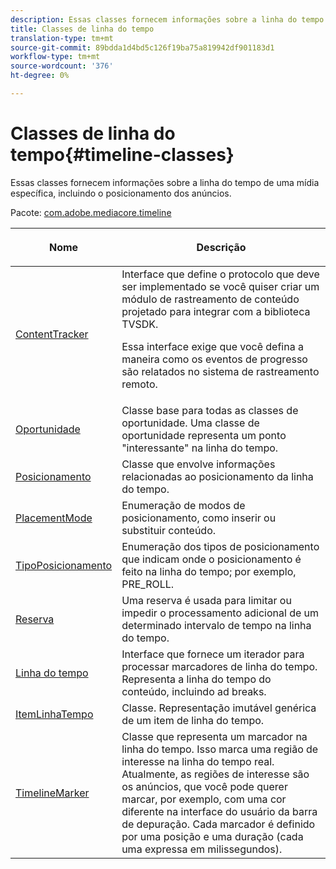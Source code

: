 ```yaml
---
description: Essas classes fornecem informações sobre a linha do tempo de uma mídia específica, incluindo o posicionamento dos anúncios.
title: Classes de linha do tempo
translation-type: tm+mt
source-git-commit: 89bdda1d4bd5c126f19ba75a819942df901183d1
workflow-type: tm+mt
source-wordcount: '376'
ht-degree: 0%

---
```



# Classes de linha do tempo{#timeline-classes}

Essas classes fornecem informações sobre a linha do tempo de uma mídia específica, incluindo o posicionamento dos anúncios.

Pacote: [com.adobe.mediacore.timeline](https://help.adobe.com/en_US/primetime/api/psdk/asdoc-dhls_1.4/com/adobe/mediacore/timeline/package-detail.html)

<table frame="all" colsep="1" rowsep="1" id="table_6752E908BA6546549619994A3F7D5F87"> 
 <thead> 
  <tr rowsep="1"> 
   <th colname="1" class="entry"> Nome </th> 
   <th colname="2" class="entry"> <p>Descrição </p> </th> 
  </tr> 
 </thead>
 <tbody> 
  <tr rowsep="1"> 
   <td colname="1"> <span class="codeph"> <a href="https://help.adobe.com/en_US/primetime/api/psdk/asdoc-dhls_1.4/com/adobe/mediacore/timeline/ContentTracker.html" format="html" scope="external"> ContentTracker  </a> </span> </td> 
   <td colname="2"> Interface que define o protocolo que deve ser implementado se você quiser criar um módulo de rastreamento de conteúdo projetado para integrar com a biblioteca TVSDK. <p>Essa interface exige que você defina a maneira como os eventos de progresso são relatados no sistema de rastreamento remoto. </p> </td> 
  </tr> 
  <tr rowsep="1"> 
   <td colname="1"> <span class="codeph"> <a href="https://help.adobe.com/en_US/primetime/api/psdk/asdoc-dhls_1.4/com/adobe/mediacore/timeline/Opportunity.html" format="html" scope="external"> Oportunidade  </a> </span> </td> 
   <td colname="2"> Classe base para todas as classes de oportunidade. Uma classe de oportunidade representa um ponto "interessante" na linha do tempo. </td> 
  </tr> 
  <tr rowsep="1"> 
   <td colname="1"> <span class="codeph"> <a href="https://help.adobe.com/en_US/primetime/api/psdk/asdoc-dhls_1.4/com/adobe/mediacore/timeline/Placement.html" format="html" scope="external"> Posicionamento  </a> </span> </td> 
   <td colname="2"> Classe que envolve informações relacionadas ao posicionamento da linha do tempo. </td> 
  </tr> 
  <tr rowsep="1"> 
   <td colname="1"> <span class="codeph"> <a href="https://help.adobe.com/en_US/primetime/api/psdk/asdoc-dhls_1.4/com/adobe/mediacore/timeline/PlacementMode.html" format="html" scope="external"> PlacementMode  </a> </span> </td> 
   <td colname="2"> Enumeração de modos de posicionamento, como inserir ou substituir conteúdo. </td> 
  </tr> 
  <tr rowsep="1"> 
   <td colname="1"> <span class="codeph"> <a href="https://help.adobe.com/en_US/primetime/api/psdk/asdoc-dhls_1.4/com/adobe/mediacore/timeline/PlacementType.html" format="html" scope="external"> TipoPosicionamento  </a> </span> </td> 
   <td colname="2"> Enumeração dos tipos de posicionamento que indicam onde o posicionamento é feito na linha do tempo; por exemplo, PRE_ROLL. </td> 
  </tr> 
  <tr rowsep="1"> 
   <td colname="1"> <span class="codeph"> <a href="https://help.adobe.com/en_US/primetime/api/psdk/asdoc-dhls_1.4/com/adobe/mediacore/timeline/Reservation.html" format="html" scope="external"> Reserva  </a> </span> </td> 
   <td colname="2"> Uma reserva é usada para limitar ou impedir o processamento adicional de um determinado intervalo de tempo na linha do tempo. </td> 
  </tr> 
  <tr rowsep="1"> 
   <td colname="1"> <span class="codeph"> <a href="https://help.adobe.com/en_US/primetime/api/psdk/asdoc-dhls_1.4/com/adobe/mediacore/timeline/Timeline.html" format="html" scope="external"> Linha do tempo  </a> </span> </td> 
   <td colname="2"> Interface que fornece um iterador para processar marcadores de linha do tempo. Representa a linha do tempo do conteúdo, incluindo ad breaks. </td> 
  </tr> 
  <tr rowsep="1"> 
   <td colname="1"> <span class="codeph"> <a href="https://help.adobe.com/en_US/primetime/api/psdk/asdoc-dhls_1.4/com/adobe/mediacore/timeline/TimelineItem.html" format="html" scope="external"> ItemLinhaTempo  </a> </span> </td> 
   <td colname="2"> Classe. Representação imutável genérica de um item de linha do tempo. </td> 
  </tr> 
  <tr rowsep="1"> 
   <td colname="1"> <span class="codeph"> <a href="https://help.adobe.com/en_US/primetime/api/psdk/asdoc-dhls_1.4/com/adobe/mediacore/timeline/TimelineMarker.html" format="html" scope="external"> TimelineMarker  </a> </span> </td> 
   <td colname="2"> Classe que representa um marcador na linha do tempo. Isso marca uma região de interesse na linha do tempo real. Atualmente, as regiões de interesse são os anúncios, que você pode querer marcar, por exemplo, com uma cor diferente na interface do usuário da barra de depuração. Cada marcador é definido por uma posição e uma duração (cada uma expressa em milissegundos). </td> 
  </tr> 
 </tbody> 
</table>

